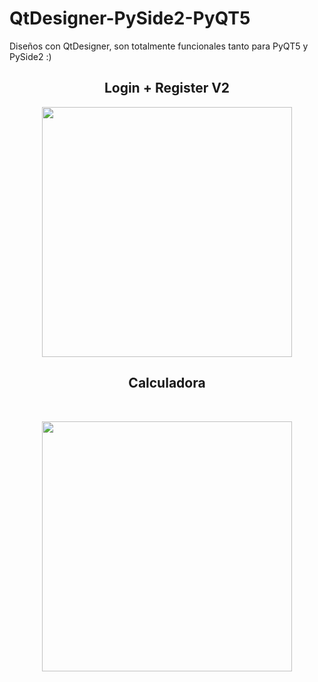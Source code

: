 # QtDesigner-PySide2-PyQT5
Diseños con QtDesigner, son totalmente funcionales tanto para PyQT5 y PySide2 :)
<!DOCTYPE html>
  <head>
    <link rel="stylesheet" href="https://stackpath.bootstrapcdn.com/bootstrap/4.4.1/css/bootstrap.min.css" integrity="sha384-Vkoo8x4CGsO3+Hhxv8T/Q5PaXnHiSgDznyvEWLRDTty2Ej8fUgrwm3Xjt1Q9Ifjh" crossorigin="anonymous">
  </head>
  <p align="center">
    <h2 style="text-align: center"> Login + Register V2</h2>
    <p style="text-align: center"><img src="https://i.ibb.co/3yzY700/loginregister.png" width=400></p>
  </p>

  <p align="center">
    <h2 style="text-align: center">Calculadora</h2>
    <br />
    <p style="text-align: center"><img src="https://i.ibb.co/JFLB2zX/calculadora.png" width=400>
  </p>
<html>
